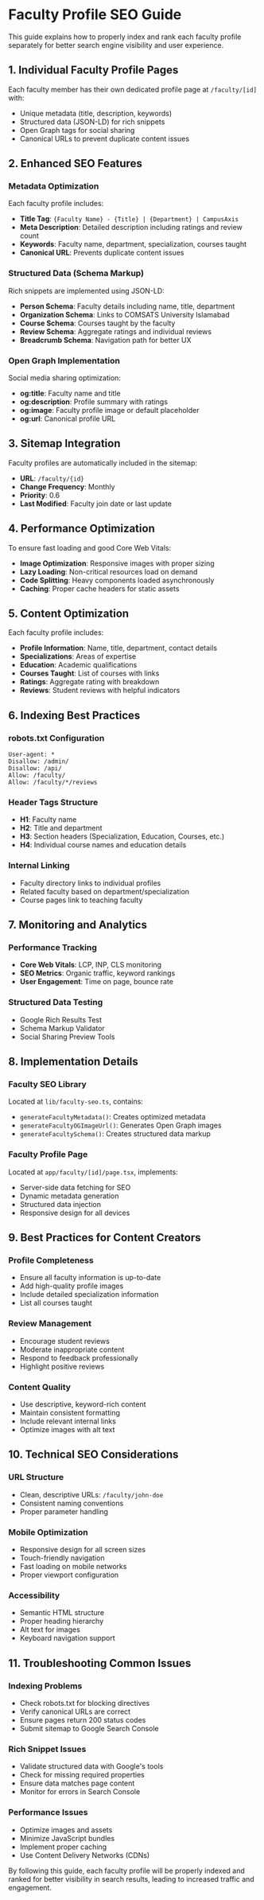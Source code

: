# Faculty Profile SEO Guide

This guide explains how to properly index and rank each faculty profile separately for better search engine visibility and user experience.

## 1. Individual Faculty Profile Pages

Each faculty member has their own dedicated profile page at `/faculty/[id]` with:

- Unique metadata (title, description, keywords)
- Structured data (JSON-LD) for rich snippets
- Open Graph tags for social sharing
- Canonical URLs to prevent duplicate content issues

## 2. Enhanced SEO Features

### Metadata Optimization
Each faculty profile includes:
- **Title Tag**: `{Faculty Name} - {Title} | {Department} | CampusAxis`
- **Meta Description**: Detailed description including ratings and review count
- **Keywords**: Faculty name, department, specialization, courses taught
- **Canonical URL**: Prevents duplicate content issues

### Structured Data (Schema Markup)
Rich snippets are implemented using JSON-LD:
- **Person Schema**: Faculty details including name, title, department
- **Organization Schema**: Links to COMSATS University Islamabad
- **Course Schema**: Courses taught by the faculty
- **Review Schema**: Aggregate ratings and individual reviews
- **Breadcrumb Schema**: Navigation path for better UX

### Open Graph Implementation
Social media sharing optimization:
- **og:title**: Faculty name and title
- **og:description**: Profile summary with ratings
- **og:image**: Faculty profile image or default placeholder
- **og:url**: Canonical profile URL

## 3. Sitemap Integration

Faculty profiles are automatically included in the sitemap:
- **URL**: `/faculty/{id}`
- **Change Frequency**: Monthly
- **Priority**: 0.6
- **Last Modified**: Faculty join date or last update

## 4. Performance Optimization

To ensure fast loading and good Core Web Vitals:
- **Image Optimization**: Responsive images with proper sizing
- **Lazy Loading**: Non-critical resources load on demand
- **Code Splitting**: Heavy components loaded asynchronously
- **Caching**: Proper cache headers for static assets

## 5. Content Optimization

Each faculty profile includes:
- **Profile Information**: Name, title, department, contact details
- **Specializations**: Areas of expertise
- **Education**: Academic qualifications
- **Courses Taught**: List of courses with links
- **Ratings**: Aggregate rating with breakdown
- **Reviews**: Student reviews with helpful indicators

## 6. Indexing Best Practices

### robots.txt Configuration
```
User-agent: *
Disallow: /admin/
Disallow: /api/
Allow: /faculty/
Allow: /faculty/*/reviews
```

### Header Tags Structure
- **H1**: Faculty name
- **H2**: Title and department
- **H3**: Section headers (Specialization, Education, Courses, etc.)
- **H4**: Individual course names and education details

### Internal Linking
- Faculty directory links to individual profiles
- Related faculty based on department/specialization
- Course pages link to teaching faculty

## 7. Monitoring and Analytics

### Performance Tracking
- **Core Web Vitals**: LCP, INP, CLS monitoring
- **SEO Metrics**: Organic traffic, keyword rankings
- **User Engagement**: Time on page, bounce rate

### Structured Data Testing
- Google Rich Results Test
- Schema Markup Validator
- Social Sharing Preview Tools

## 8. Implementation Details

### Faculty SEO Library
Located at `lib/faculty-seo.ts`, contains:
- `generateFacultyMetadata()`: Creates optimized metadata
- `generateFacultyOGImageUrl()`: Generates Open Graph images
- `generateFacultySchema()`: Creates structured data markup

### Faculty Profile Page
Located at `app/faculty/[id]/page.tsx`, implements:
- Server-side data fetching for SEO
- Dynamic metadata generation
- Structured data injection
- Responsive design for all devices

## 9. Best Practices for Content Creators

### Profile Completeness
- Ensure all faculty information is up-to-date
- Add high-quality profile images
- Include detailed specialization information
- List all courses taught

### Review Management
- Encourage student reviews
- Moderate inappropriate content
- Respond to feedback professionally
- Highlight positive reviews

### Content Quality
- Use descriptive, keyword-rich content
- Maintain consistent formatting
- Include relevant internal links
- Optimize images with alt text

## 10. Technical SEO Considerations

### URL Structure
- Clean, descriptive URLs: `/faculty/john-doe`
- Consistent naming conventions
- Proper parameter handling

### Mobile Optimization
- Responsive design for all screen sizes
- Touch-friendly navigation
- Fast loading on mobile networks
- Proper viewport configuration

### Accessibility
- Semantic HTML structure
- Proper heading hierarchy
- Alt text for images
- Keyboard navigation support

## 11. Troubleshooting Common Issues

### Indexing Problems
- Check robots.txt for blocking directives
- Verify canonical URLs are correct
- Ensure pages return 200 status codes
- Submit sitemap to Google Search Console

### Rich Snippet Issues
- Validate structured data with Google's tools
- Check for missing required properties
- Ensure data matches page content
- Monitor for errors in Search Console

### Performance Issues
- Optimize images and assets
- Minimize JavaScript bundles
- Implement proper caching
- Use Content Delivery Networks (CDNs)

By following this guide, each faculty profile will be properly indexed and ranked for better visibility in search results, leading to increased traffic and engagement.